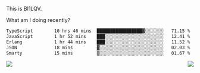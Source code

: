 This is BI1LQV.

What am I doing recently?

<!--START_SECTION:waka-->

```txt
TypeScript        10 hrs 46 mins  █████████████████▓░░░░░░░   71.15 %
JavaScript        1 hr 52 mins    ███░░░░░░░░░░░░░░░░░░░░░░   12.41 %
Erlang            1 hr 44 mins    ███░░░░░░░░░░░░░░░░░░░░░░   11.52 %
JSON              18 mins         ▓░░░░░░░░░░░░░░░░░░░░░░░░   02.03 %
Smarty            15 mins         ▒░░░░░░░░░░░░░░░░░░░░░░░░   01.67 %
```

<!--END_SECTION:waka-->
<img align="right" src="https://github-readme-stats.vercel.app/api?username=bi1lqv&show_icons=true&count_private=true">

<img src="https://metrics.lecoq.io/bi1lqv?template=classic&base.activity=0&base.community=0&base.repositories=0&base.metadata=0&isocalendar=1&base=header%2C%20activity%2C%20community%2C%20repositories%2C%20metadata&base.indepth=false&base.hireable=false&isocalendar=false&isocalendar.duration=full-year&config.timezone=Asia%2FShanghai">
